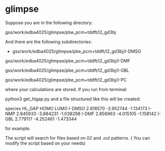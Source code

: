 # glimpse

Suppose you are in the following directory:

gss/work/edba4025/glimpse/pbe_pcm+tddft/I2_gd3bj


And there are the following subdirectories:

* gss/work/edba4025/glimpse/pbe_pcm+tddft/I2_gd3bj/I-DMSO

gss/work/edba4025/glimpse/pbe_pcm+tddft/I2_gd3bj/I-DMF

gss/work/edba4025/glimpse/pbe_pcm+tddft/I2_gd3bj/I-GBL

gss/work/edba4025/glimpse/pbe_pcm+tddft/I2_gd3bj/I-PC



where your calculations are stored. If you run from terminal:

python3 get_hlgap.py and a file structured like this will be created:


species    HL_GAP      HOMO      LUMO
  I-DMSO  2.818570 -3.952744 -1.134173
  I-NMP  2.845933 -3.884231 -1.038298
  I-DMF  2.856963 -4.015105 -1.158142
  I-GBL  2.779117 -4.252461 -1.473344

for example.

The script will search for files based on 02 and .out patterns.
( You can modify the script based on your needs)   




